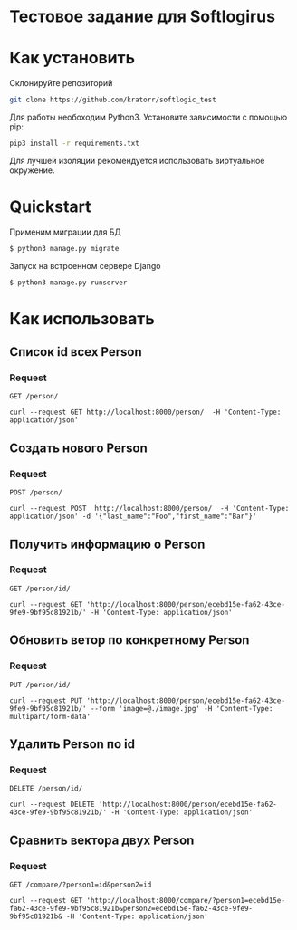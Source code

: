 # Тестовое задание для Softlogirus

 

# Как установить

Склонируйте репозиторий
```bash
git clone https://github.com/kratorr/softlogic_test
```
Для работы необоходим Python3. 
Установите зависимости с помощью pip:
```bash
pip3 install -r requirements.txt
```
Для лучшей изоляции  рекомендуется использовать виртуальное окружение.


# Quickstart

Применим миграции для БД
```bash
$ python3 manage.py migrate
```

Запуск на встроенном сервере Django
```bash
$ python3 manage.py runserver
```

# Как использовать

## Список id всех Person

### Request

`GET /person/`

    curl --request GET http://localhost:8000/person/  -H 'Content-Type: application/json'



## Создать нового Person

### Request

`POST /person/`

    curl --request POST  http://localhost:8000/person/  -H 'Content-Type: application/json' -d '{"last_name":"Foo","first_name":"Bar"}'

## Получить информацию о Person

### Request

`GET /person/id/`

    curl --request GET 'http://localhost:8000/person/ecebd15e-fa62-43ce-9fe9-9bf95c81921b/' -H 'Content-Type: application/json'


## Обновить ветор по конкретному Person

### Request

`PUT /person/id/`

    curl --request PUT 'http://localhost:8000/person/ecebd15e-fa62-43ce-9fe9-9bf95c81921b/' --form 'image=@./image.jpg' -H 'Content-Type: multipart/form-data'

 

## Удалить Person по id

### Request

`DELETE /person/id/`

    curl --request DELETE 'http://localhost:8000/person/ecebd15e-fa62-43ce-9fe9-9bf95c81921b/' -H 'Content-Type: application/json'



## Сравнить вектора двух Person 

### Request

`GET /compare/?person1=id&person2=id`

    curl --request GET 'http://localhost:8000/compare/?person1=ecebd15e-fa62-43ce-9fe9-9bf95c81921b&person2=ecebd15e-fa62-43ce-9fe9-9bf95c81921b& -H 'Content-Type: application/json'